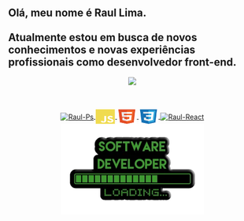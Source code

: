  
## Olá, meu nome é Raul Lima.<br><br>Atualmente estou em busca de novos conhecimentos e novas experiências profissionais como desenvolvedor front-end.
<div align="center">
    <a href="https://github.com/github.com/Raullimaa">
    <img height="180em" src="https://github-readme-stats.vercel.app/api/top-langs/?username=Raullimaa&layout=compact&langs_count=7&theme=dracula"/>
</div>
        
 ## 
  
<div align="center" style="display: inline_block"><br>
    <img align="center" alt="Raul-Ps" height="30" width="40" src="https://cdn.jsdelivr.net/gh/devicons/devicon/icons/photoshop/photoshop-plain.svg" />
    <img align="center" alt="Raul-Js" height="30" width="40" src="https://raw.githubusercontent.com/devicons/devicon/master/icons/javascript/javascript-plain.svg">
    <img align="center" alt="Raul-HTML" height="30" width="40" src="https://raw.githubusercontent.com/devicons/devicon/master/icons/html5/html5-original.svg">
    <img align="center" alt="Raul-CSS" height="30" width="40" src="https://raw.githubusercontent.com/devicons/devicon/master/icons/css3/css3-original.svg">
    <img align="center" alt="Raul-React" height="30" width="40" src="https://cdn.jsdelivr.net/gh/devicons/devicon/icons/react/react-original-wordmark.svg">

 </div>
  
<div align="center">
    <img alt="loading-dev" src="img/dev-loading.png" />
  </div>
